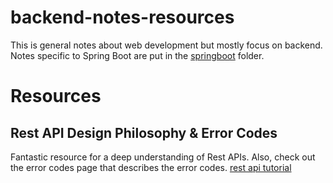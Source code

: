 # backend-notes-resources

This is general notes about web development but mostly focus on backend. Notes specific to Spring Boot are put in the [springboot](/springboot/) folder. 

# Resources

## Rest API Design Philosophy & Error Codes
Fantastic resource for a deep understanding of Rest APIs. 
Also, check out the error codes page that describes the error codes.
[rest api tutorial](https://www.restapitutorial.com/)

